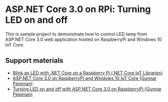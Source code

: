 # ASP.NET Core 3.0 on RPi: Turning LED on and off

This is sample project to demonstrate how to control LED lamp from ASP.NET Core 3.0 web application hosted on 
RaspberryPi and Windows 10 IoT Core. 

## Support materials

* [Blink an LED with .NET Core on a Raspberry Pi (.NET Core IoT Libraries)](https://github.com/dotnet/iot/tree/master/samples/led-blink)
* [ASP.NET Core 3.0 on RaspberryPi and Windows 10 IoT Core (Gunnar Peipman)](https://gunnarpeipman.com/iot/aspnet-core-3-on-windows-10-iot-core/)
* [Turning LED on and off with ASP.NET Core 3.0 on RaspberryPi (Gunnar Peipman)](https://gunnarpeipman.com/aspnet/aspnet-core-led-turn-on-off/)